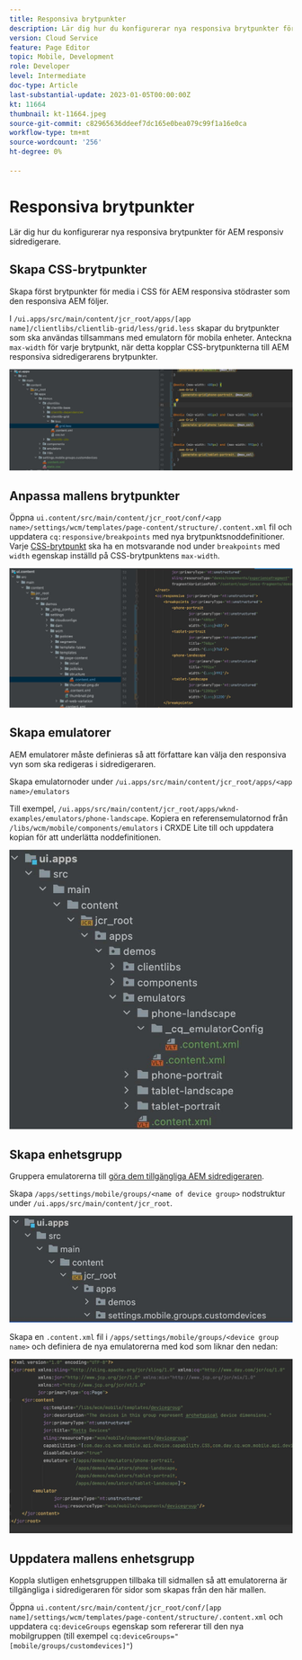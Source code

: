 ```yaml
---
title: Responsiva brytpunkter
description: Lär dig hur du konfigurerar nya responsiva brytpunkter för AEM responsiv sidredigerare.
version: Cloud Service
feature: Page Editor
topic: Mobile, Development
role: Developer
level: Intermediate
doc-type: Article
last-substantial-update: 2023-01-05T00:00:00Z
kt: 11664
thumbnail: kt-11664.jpeg
source-git-commit: c82965636ddeef7dc165e0bea079c99f1a16e0ca
workflow-type: tm+mt
source-wordcount: '256'
ht-degree: 0%

---
```



# Responsiva brytpunkter

Lär dig hur du konfigurerar nya responsiva brytpunkter för AEM responsiv sidredigerare.

## Skapa CSS-brytpunkter

Skapa först brytpunkter för media i CSS för AEM responsiva stödraster som den responsiva AEM följer.

I `/ui.apps/src/main/content/jcr_root/apps/[app name]/clientlibs/clientlib-grid/less/grid.less` skapar du brytpunkter som ska användas tillsammans med emulatorn för mobila enheter. Anteckna `max-width` för varje brytpunkt, när detta kopplar CSS-brytpunkterna till AEM responsiva sidredigerarens brytpunkter.

![Skapa nya responsiva brytpunkter](./assets/responsive-breakpoints/create-new-breakpoints.jpg)

## Anpassa mallens brytpunkter

Öppna `ui.content/src/main/content/jcr_root/conf/<app name>/settings/wcm/templates/page-content/structure/.content.xml` fil och uppdatera `cq:responsive/breakpoints` med nya brytpunktsnoddefinitioner. Varje [CSS-brytpunkt](#create-new-css-breakpoints) ska ha en motsvarande nod under `breakpoints` med `width` egenskap inställd på CSS-brytpunktens `max-width`.

![Anpassa mallens responsiva brytpunkter](./assets/responsive-breakpoints/customize-template-breakpoints.jpg)

## Skapa emulatorer

AEM emulatorer måste definieras så att författare kan välja den responsiva vyn som ska redigeras i sidredigeraren.

Skapa emulatornoder under `/ui.apps/src/main/content/jcr_root/apps/<app name>/emulators`

Till exempel, `/ui.apps/src/main/content/jcr_root/apps/wknd-examples/emulators/phone-landscape`. Kopiera en referensemulatornod från `/libs/wcm/mobile/components/emulators` i CRXDE Lite till och uppdatera kopian för att underlätta noddefinitionen.

![Skapa nya emulatorer](./assets/responsive-breakpoints/create-new-emulators.jpg)

## Skapa enhetsgrupp

Gruppera emulatorerna till [göra dem tillgängliga AEM sidredigeraren](#update-the-templates-device-group).

Skapa `/apps/settings/mobile/groups/<name of device group>` nodstruktur under `/ui.apps/src/main/content/jcr_root`.

![Skapa ny enhetsgrupp](./assets/responsive-breakpoints/create-new-device-group.jpg)

Skapa en `.content.xml` fil i `/apps/settings/mobile/groups/<device group name>` och definiera de nya emulatorerna med kod som liknar den nedan:

![Skapa ny enhet](./assets/responsive-breakpoints/create-new-device.jpg)

## Uppdatera mallens enhetsgrupp

Koppla slutligen enhetsgruppen tillbaka till sidmallen så att emulatorerna är tillgängliga i sidredigeraren för sidor som skapas från den här mallen.

Öppna `ui.content/src/main/content/jcr_root/conf/[app name]/settings/wcm/templates/page-content/structure/.content.xml` och uppdatera `cq:deviceGroups` egenskap som refererar till den nya mobilgruppen (till exempel `cq:deviceGroups="[mobile/groups/customdevices]"`)
